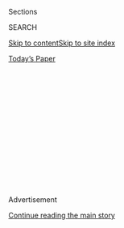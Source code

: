 <div id="app">

<div>

<div>

<div>

<div class="NYTAppHideMasthead css-1q2w90k e1suatyy0">

<div class="section css-ui9rw0 e1suatyy2">

<div class="css-eph4ug er09x8g0">

<div class="css-6n7j50">

</div>

<span class="css-1dv1kvn">Sections</span>

<div class="css-10488qs">

<span class="css-1dv1kvn">SEARCH</span>

</div>

[Skip to content](#site-content)[Skip to site
index](#site-index)

</div>

<div class="css-10698na e1huz5gh0">

</div>

</div>

<div id="masthead-bar-one" class="section hasLinks css-15hmgas e1csuq9d3">

<div class="css-uqyvli e1csuq9d0">

</div>

<div class="css-1uqjmks e1csuq9d1">

</div>

<div class="css-9e9ivx">

[](https://myaccount.nytimes3xbfgragh.onion/auth/login?response_type=cookie&client_id=vi)

</div>

<div class="css-1bvtpon e1csuq9d2">

[Today’s
Paper](https://www.nytimes3xbfgragh.onion/section/todayspaper)

</div>

</div>

</div>

</div>

<div data-aria-hidden="false">

<div id="site-content" data-role="main">

<div>

<div class="css-1aor85t" style="opacity:0.000000001;z-index:-1;visibility:hidden">

<div class="css-1hqnpie">

<div class="css-epjblv">

<span class="css-z6pdnw">Do Brain Injuries Affect Women
Differently?</span>

</div>

<div class="css-k008qs">

<div class="css-1iwv8en">

<span class="css-18z7m18"></span>

<div>

<div>

</div>

</div>

</div>

<span class="css-1n6z4y">https://nyti.ms/2FvshKo</span>

<div class="css-1705lsu">

<div class="css-4xjgmj">

<div class="css-4skfbu" data-role="toolbar" data-aria-label="Social Media Share buttons, Save button, and Comments Panel with current comment count" data-testid="share-tools">

  - 
  - 
  - 
  - 
    
    <div class="css-6n7j50">
    
    </div>

  - 
  - 

</div>

</div>

</div>

</div>

</div>

</div>

<div class="css-13pd83m">

</div>

<div id="top-wrapper" class="css-1sy8kpn">

<div id="top-slug" class="css-l9onyx">

Advertisement

</div>

[Continue reading the main
story](#after-top)

<div class="ad top-wrapper" style="text-align:center;height:100%;display:block;min-height:250px">

<div id="top" class="place-ad" data-position="top" data-size-key="top">

</div>

</div>

<div id="after-top">

</div>

</div>

<div id="sponsor-wrapper" class="css-1hyfx7x">

<div id="sponsor-slug" class="css-19vbshk">

Supported by

</div>

[Continue reading the main
story](#after-sponsor)

<div id="sponsor" class="ad sponsor-wrapper" style="text-align:center;height:100%;display:block">

</div>

<div id="after-sponsor">

</div>

</div>

[Studies
Show](/column/studies-show "Studies Show")

<div class="css-1vkm6nb ehdk2mb0">

# Do Brain Injuries Affect Women Differently?

</div>

<div class="css-79elbk" data-testid="photoviewer-wrapper">

<div class="css-z3e15g" data-testid="photoviewer-wrapper-hidden">

</div>

<div class="css-1a48zt4 ehw59r15" data-testid="photoviewer-children">

![<span class="css-ach9cc e1z0qqy90" itemprop="copyrightHolder"><span class="css-1ly73wi e1tej78p0">Credit...</span><span><span>Illustration
by Ori
Toor</span></span></span>](https://static01.graylady3jvrrxbe.onion/images/2019/06/30/magazine/30Studies/30Studies-articleLarge.jpg?quality=75&auto=webp&disable=upscale)

</div>

</div>

<div class="css-xt80pu e12qa4dv0">

<div class="css-18e8msd">

<div class="css-vp77d3 epjyd6m0">

<div class="css-1baulvz">

By <span class="css-1baulvz last-byline" itemprop="name">Kim
Tingley</span>

</div>

</div>

  - June 26,
    2019

  - 
    
    <div class="css-4xjgmj">
    
    <div class="css-d8bdto" data-role="toolbar" data-aria-label="Social Media Share buttons, Save button, and Comments Panel with current comment count" data-testid="share-tools">
    
      - 
      - 
      - 
      - 
        
        <div class="css-6n7j50">
        
        </div>
    
      - 
      - 
    
    </div>
    
    </div>

</div>

</div>

<div class="section meteredContent css-1r7ky0e" name="articleBody" itemprop="articleBody">

<div class="css-1fanzo5 StoryBodyCompanionColumn">

<div class="css-53u6y8">

In 1994, the National Football League formed a Committee on Mild
Traumatic Brain Injury to study an alarming trend: Players were retiring
early because of what seemed to be concussion-related problems,
including persistent headaches, vertigo, cognitive impairment,
personality changes, fatigue and difficulty performing ordinary daily
activities. Around the same time, Eve Valera, then a Ph.D. student in
clinical psychology at the University of Illinois, began to volunteer in
a domestic-violence shelter and wondered how many of the women there
might be experiencing comparable post-concussive symptoms as a result of
head injuries inflicted by their partners.

When Valera could not find any published studies on brain trauma related
to such violence, she decided to conduct one herself, by interviewing
the women where she volunteered. She published the results in 2003 — two
years before Bennet Omalu, then a pathologist at the University of
Pittsburgh, [reported the first known case in a deceased N.F.L. player
of chronic traumatic
encephalopathy](https://www.ncbi.nlm.nih.gov/pubmed/15987548) (C.T.E.),
a neurodegenerative disease characterized by some of the same symptoms
plaguing the retired players. Three-quarters of the women, Valera found,
had received at least one traumatic brain injury (T.B.I.); half had
sustained multiple mild traumatic brain injuries.

In the U.S., the Centers for Disease Control and Prevention estimates
that one in three women over the age of 15 has experienced what it
categorizes as “intimate partner violence.” When Valera extends her
sample to the overall population, she gets estimates that as many as 31
million women might have had a T.B.I. and 21 million might have had
multiple mild ones. “Using annual estimates of severe physical
violence,” Valera notes in [a study published last fall in the Journal
of
Neurotrauma](https://www.liebertpub.com/doi/abs/10.1089/neu.2018.5734),
“1.6 million women can be estimated to sustain repetitive T.B.I.s in
comparison to the total annual numbers of T.B.I.s reported for the
military and N.F.L. at 18,000 and 281 respectively.”

Yet most of what scientists know about the potential prevalence and
consequences of mild traumatic brain injury has come from studying
contact sports, especially football — so, mostly men and boys — over the
past 15 years. It’s a vivid illustration of a broad and pernicious
problem in medical research, which is that some groups of people get far
more attention than others — often leading to important gaps in medical
understanding, even around conditions that the public regards as “widely
studied.”

</div>

</div>

<div class="css-1fanzo5 StoryBodyCompanionColumn">

<div class="css-53u6y8">

For her study in the Journal of Neurotrauma, Valera, now a
neuroscientist at Harvard Medical School, imaged areas of white matter
thought to be involved in learning and memory in the brains of 20 women
subjected to partner violence. The brain injuries were associated with
what she believes reflects abnormalities in these brain regions. But she
says that the study had significant limitations because of meager
funding: a small sample size and no control group of women who were
assaulted by partners but did not have head trauma. Understanding the
effect of such changes over time would require expensive long-term
studies. Yet, the news that thousands of women might be dealing with
undiagnosed brain damage did not garner much attention: According to
Altmetric, which tracks the online activity generated by scientific
studies, Valera’s findings were [tweeted four
times](https://www.altmetric.com/details/43423449).

</div>

</div>

<div class="css-79elbk" data-testid="photoviewer-wrapper">

<div class="css-z3e15g" data-testid="photoviewer-wrapper-hidden">

</div>

<div class="css-1a48zt4 ehw59r15" data-testid="photoviewer-children">

![<span class="css-ach9cc e1z0qqy90" itemprop="copyrightHolder"><span class="css-1ly73wi e1tej78p0">Credit...</span><span>Illustration
by Ori
Toor</span></span>](https://static01.graylady3jvrrxbe.onion/images/2019/06/30/magazine/30Studies_2/30Studies_2-articleLarge.jpg?quality=75&auto=webp&disable=upscale)

</div>

</div>

<div class="css-1fanzo5 StoryBodyCompanionColumn">

<div class="css-53u6y8">

In contrast, [a 2015 study of football players’ white
matter](https://www.liebertpub.com/doi/abs/10.1089/neu.2014.3822),
conducted by researchers at Boston University and published in the same
journal, was [tweeted 50
times](https://www.altmetric.com/details/4308278) and received more
widespread notice. (“Are You Ready for Some Football Brain Damage?” a
USA Today headline asked.) It compared the white matter in areas of the
brain of 20 former N.F.L. players who began playing football before age
12 with that of 20 who were the same age and started at or after age 12
and found many more abnormalities in the brains of the younger group,
suggesting for the first time that the age a person is first exposed to
football may influence his later susceptibility to brain injuries. It,
too, acknowledged the limits of its sample (small and specific) and
called for further research, much more of which has now been done,
including on youth players who never reach elite levels. “We’ve shown
over and over that it isn’t just concussions,” Ann McKee, who is the
director of Boston University’s C.T.E. Center, told me. “It’s number of
playing years.” She adds: “It’s the lower-level hits, what we call
subconcussions, that are asymptomatic, that the player plays right
through without even recognizing that he’s had an injury. Those are the
low-level hits that we’ve shown increase the risk and severity of
C.T.E.”

The media has raised alarm about these findings — so much so that other
experts worry that the media is overstating the absolute risk of
developing C.T.E. and understating the substantial health benefits that
team sports, including football, offer. In [a 2017 editorial in The
Journal of Neurology, Neurosurgery and
Psychiatry](https://jnnp.bmj.com/content/88/6/462), Alan Carson, a
professor of neuropsychiatry at the University of Edinburgh, points to
[a 2012 study of 3,439 former N.F.L.
players](https://www.ncbi.nlm.nih.gov/pmc/articles/PMC4098841/). It
found that they died from neurodegenerative diseases at three times the
rate of the general population, but were half as likely to die of any
other cause.

The trouble with comparing N.F.L. players with the general population,
however, is that people who go on to become elite athletes may be a
healthier cohort to begin with. Their superior health may lead them to
play football, rather than it being the case that playing football
improves their health. Last month, [a new study by researchers at
Harvard sought to control for this bias by comparing N.F.L. players with
Major League Baseball
players](https://jamanetwork.com/journals/jamanetworkopen/fullarticle/2734063).
It found that the football players had higher levels of mortality from
all causes, including cardiovascular and neurodegenerative diseases,
than the baseball players did, which could indicate that football itself
was detrimental.

</div>

</div>

<div class="css-1fanzo5 StoryBodyCompanionColumn">

<div class="css-53u6y8">

All available evidence suggests that reducing exposure to tackle
football would reduce the incidence of C.T.E., which meets the criteria
of a public health concern, the authors of [a paper last year in the
journal Human and Ecological Risk
Assessment](https://www.tandfonline.com/doi/abs/10.1080/10807039.2018.1456899)
wrote. It is hard to say how much of the lingering debate over the risks
of tackle football are a result of the N.F.L. becoming a major donor to
concussion research; in the past, the league has attempted to defund
researchers whose work shows that the accumulation of lesser hits may be
even more detrimental. “In many ways, it’s to their advantage if the
debate continues,” Philip M. Rosoff, of the Trent Center for Bioethics,
Humanities & History of Medicine at Duke University, told me. But the
paper also noted a “large and growing disconnect” between how public
health scientists read the data and how clinicians do: a pediatrician
whose young patients suffer from obesity, for example, may see football
as a risk worth taking.

But if these risks are important to understand and mitigate for the
million-plus boys playing tackle football — clearly they are — then why
have we not put equal resources into studying them in women, a
potentially vast number of whom could have been exposed to head trauma?
The implications could be profound. For example, researchers hope that
learning how C.T.E. works could help them diagnose and treat other
neurodegenerative diseases, like Alzheimer’s, in which abnormal proteins
in the brain may appear decades before they eventually damage tissue and
lead to symptoms; unlike Alzheimer’s, which has no known cause, C.T.E.
now appears to have a clear starting point in head trauma, which makes
it possible to study its progression over time. (Researchers are still
searching for a way to definitively test for both diseases in a living
brain.) This progression, however, may be different in men and women. In
fact, the little research on head injuries in female athletes and
service members suggests that their brains may be more susceptible to
trauma than men’s are. Two-thirds of those who get Alzheimer’s diagnoses
are women.

Unfortunately, they may never benefit from adequate research. Part of
the problem is that women hurt by intimate partners tend to hide that
fact, making them hard to identify and study. But the bigger issue is
that public outrage and advocacy play a major role in determining what
research gets funded. In the case of head trauma, almost all the
attention is going to football — and so, by extension, to only one
gender.

</div>

</div>

</div>

<div>

</div>

<div>

</div>

<div>

</div>

<div>

<div id="bottom-wrapper" class="css-1ede5it">

<div id="bottom-slug" class="css-l9onyx">

Advertisement

</div>

[Continue reading the main
story](#after-bottom)

<div id="bottom" class="ad bottom-wrapper" style="text-align:center;height:100%;display:block;min-height:90px">

</div>

<div id="after-bottom">

</div>

</div>

</div>

</div>

</div>

## Site Index

<div>

</div>

## Site Information Navigation

  - [© <span>2020</span> <span>The New York Times
    Company</span>](https://help.nytimes3xbfgragh.onion/hc/en-us/articles/115014792127-Copyright-notice)

<!-- end list -->

  - [NYTCo](https://www.nytco.com/)
  - [Contact
    Us](https://help.nytimes3xbfgragh.onion/hc/en-us/articles/115015385887-Contact-Us)
  - [Work with us](https://www.nytco.com/careers/)
  - [Advertise](https://nytmediakit.com/)
  - [T Brand Studio](http://www.tbrandstudio.com/)
  - [Your Ad
    Choices](https://www.nytimes3xbfgragh.onion/privacy/cookie-policy#how-do-i-manage-trackers)
  - [Privacy](https://www.nytimes3xbfgragh.onion/privacy)
  - [Terms of
    Service](https://help.nytimes3xbfgragh.onion/hc/en-us/articles/115014893428-Terms-of-service)
  - [Terms of
    Sale](https://help.nytimes3xbfgragh.onion/hc/en-us/articles/115014893968-Terms-of-sale)
  - [Site
    Map](https://spiderbites.nytimes3xbfgragh.onion)
  - [Help](https://help.nytimes3xbfgragh.onion/hc/en-us)
  - [Subscriptions](https://www.nytimes3xbfgragh.onion/subscription?campaignId=37WXW)

</div>

</div>

</div>

</div>
